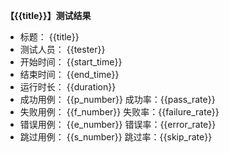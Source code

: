 __【{{title}}】测试结果__
  * 标题： {{title}}
  * 测试人员： {{tester}}
  * 开始时间： {{start_time}}
  * 结束时间： {{end_time}}
  * 运行时长： {{duration}}
  * 成功用例： {{p_number}}  成功率：{{pass_rate}}
  * 失败用例： {{f_number}}  失败率：{{failure_rate}}
  * 错误用例： {{e_number}}  错误率：{{error_rate}}
  * 跳过用例： {{s_number}}  跳过率：{{skip_rate}}
